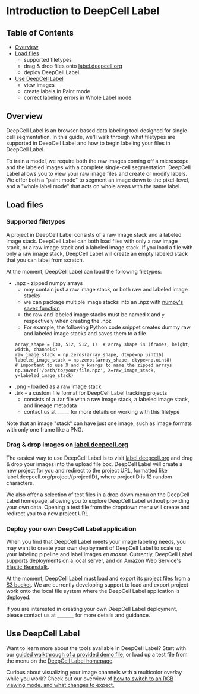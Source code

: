 # Introduction to DeepCell Label

## Table of Contents

* [Overview](#overview)
* [Load files](#load-files)
    * supported filetypes
    * drag & drop files onto [label.deepcell.org](https://label.deepcell.org/)
    * deploy DeepCell Label
* [Use DeepCell Label](#use-deepcell-label)
    * view images
    * create labels in Paint mode
    * correct labeling errors in Whole Label mode

## Overview

DeepCell Label is an browser-based data labeling tool designed for single-cell segmentation. In this guide, we'll walk through what filetypes are supported in DeepCell Label and how to begin labeling your files in DeepCell Label.

To train a model, we require both the raw images coming off a microscope, and the labeled images with a complete single-cell segmentation. DeepCell Label allows you to view your raw image files and create or modify labels. We offer both a "paint mode" to segment an image down to the pixel-level, and a "whole label mode" that acts on whole areas with the same label.



## Load files

### Supported filetypes

A project in DeepCell Label consists of a raw image stack and a labeled image stack. DeepCell Label can both load files with only a raw image stack, or a raw image stack and a labeled image stack. If you load a file with only a raw image stack, DeepCell Label will create an empty labeled stack that you can label from scratch.

At the moment, DeepCell Label can load the following filetypes:
* .npz - zipped numpy arrays
    * may contain just a raw image stack, or both raw and labeled image stacks
    * we can package multiple image stacks into an .npz with [numpy's savez function](https://numpy.org/doc/stable/reference/generated/numpy.savez.html)
    * the raw and labeled image stacks must be named `X` and `y` respectively when creating the .npz
    * For example, the following Python code snippet creates dummy raw and labeled image stacks and saves them to a file
    ```
    array_shape = (30, 512, 512, 1)  # array shape is (frames, height, width, channels)
    raw_image_stack = np.zeros(array_shape, dtype=np.uint16)
    labeled_image_stack = np.zeros(array_shape, dtype=np.uint8)
    # important to use X and y kwargs to name the zipped arrays
    np.savez('/path/to/your/file.npz', X=raw_image_stack, y=labeled_image_stack)
    ```
* .png - loaded as a raw image stack
* .trk - a custom file format for DeepCell Label tracking projects
    * consists of a .tar file with a raw image stack, a labeled image stack, and lineage metadata
    * contact us at _____ for more details on working with this filetype

Note that an image "stack" can have just one image, such as image formats with only one frame like a PNG.

### Drag & drop images on [label.deepcell.org](https://label.deepcell.org/)

The easiest way to use DeepCell Label is to visit [label.deepcell.org](https://label.deepcell.org/) and drag & drop your images into the upload file box. DeepCell Label will create a new project for you and redirect to the project URL, formatted like label.deepcell.org/project/{projectID}, where projectID is 12 random characters.

We also offer a selection of test files in a drop down menu on the DeepCell Label homepage, allowing you to explore DeepCell Label without providing your own data. Opening a test file from the dropdown menu will create and redirect you to a new project URL.

### Deploy your own DeepCell Label application

When you find that DeepCell Label meets your image labeling needs, you may want to create your own deployment of DeepCell Label to scale up your labeling pipeline and label images _en masse_. Currently, DeepCell Label supports deployments on a local server, and on Amazon Web Service's [Elastic Beanstalk](https://aws.amazon.com/elasticbeanstalk/).

At the moment, DeepCell Label must load and export its project files from a [S3 bucket](https://aws.amazon.com/s3/). We are currently developing support to load and export project work onto the local file system where the DeepCell Label application is deployed.

If you are interested in creating your own DeepCell Label deployment, please contact us at _______ for more details and guidance.


## Use DeepCell Label

Want to learn more about the tools available in DeepCell Label? Start with our [guided walkthrough of a provided demo file](DeepCell_Label_interactive_demo.md), or load up a test file from the menu on the [DeepCell Label homepage](https://label.deepcell.org/).

Curious about visualizing your image channels with a multicolor overlay while you work? Check out our overview of [how to switch to an RGB viewing mode, and what changes to expect.](DeepCell_Labeling_RGB.md)

